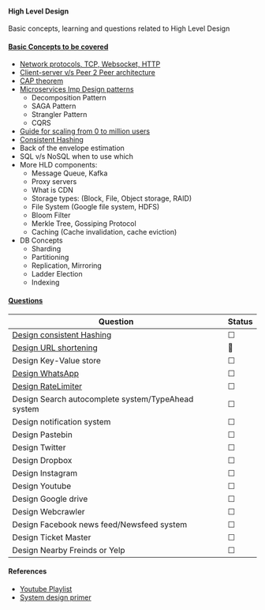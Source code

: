 #### High Level Design 
Basic concepts, learning and questions related to High Level Design

#### [Basic Concepts to be covered](./BasicConcepts/)
 - [Network protocols, TCP, Websocket, HTTP](./BasicConcepts/networkProtocols.md)
 - [Client-server v/s Peer 2 Peer architecture](./BasicConcepts/ClientServer_P2P.md)
 - [CAP theorem](./BasicConcepts/CAP_Theorum.md)
 - [Microservices Imp Design patterns](./BasicConcepts/Microservices_DesignPatterns.md)
    - Decomposition Pattern
    - SAGA Pattern
    - Strangler Pattern
    - CQRS
 - [Guide for scaling from 0 to million users](./BasicConcepts/Scaling0ToMillUsers.md)
 - [Consistent Hashing](./BasicConcepts/Consistent_Hashing.md)
 - Back of the envelope estimation
 - SQL v/s NoSQL when to use which
 - More HLD components:
    - Message Queue, Kafka
    - Proxy servers
    - What is CDN
    - Storage types: (Block, File, Object storage, RAID)
    - File System (Google file system, HDFS)
    - Bloom Filter
    - Merkle Tree, Gossiping Protocol
    - Caching (Cache invalidation, cache eviction)
 - DB Concepts
    - Sharding
    - Partitioning
    - Replication, Mirroring
    - Ladder Election
    - Indexing

#### [Questions](./Questions/)
  | Question | Status |
  | --- | --- |
  | [Design consistent Hashing](./Questions/Consistent%20Hashing%20Implementation/) |  &#9744; |
  | [Design URL shortening](./Questions/URL_Shortening/) | :construction: |
  | Design Key-Value store | &#9744; |
  | [Design WhatsApp](./Questions/DesignWhatsApp/) | &#9744; |
  | [Design RateLimiter](./Questions/DesignRateLimiter/) | &#9744; |
  | Design Search autocomplete system/TypeAhead system | &#9744; |
  | Design notification system | &#9744; |
  | Design Pastebin | &#9744; |
  | Design Twitter | &#9744; |
  | Design Dropbox | &#9744; |
  | Design Instagram | &#9744; |
  | Design Youtube | &#9744; |
  | Design Google drive | &#9744; |
  | Design Webcrawler | &#9744; |
  | Design Facebook news feed/Newsfeed system | &#9744; |
  | Design Ticket Master | &#9744; |
  | Design Nearby Freinds or Yelp | &#9744; |


#### References
- [Youtube Playlist](https://www.youtube.com/watch?v=rliSgjoOFTs&list=PL6W8uoQQ2c63W58rpNFDwdrBnq5G3EfT7)
- [System design primer](http://github.com/donnemartin/system-design-primer)

